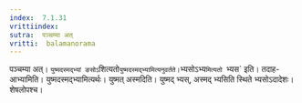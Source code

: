 ```yaml
---
index:  7.1.31
vrittiindex: 
sutra:  पञ्चम्या अत्
vritti:  balamanorama 
---
```


पञ्चम्या अत्। `युष्मदस्मद्भ्यां ङसोऽ`शित्यतो` युष्मदस्मद्भ्यामित्यनुवर्तते। `भ्यसोऽभ्य`मित्यतो `भ्यस` इति। तदाह-आभ्यामिति। युष्मदस्मद्भ्यामित्यर्थः। युष्मत् अस्मदिति। युष्मद् भ्यस्, अस्मद् भ्यसिति स्थिते भ्यसोऽदादेशः। शेषलोपश्च।

